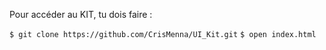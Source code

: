 Pour accéder au KIT, tu dois faire :

```$ git clone https://github.com/CrisMenna/UI_Kit.git```
```$ open index.html```

